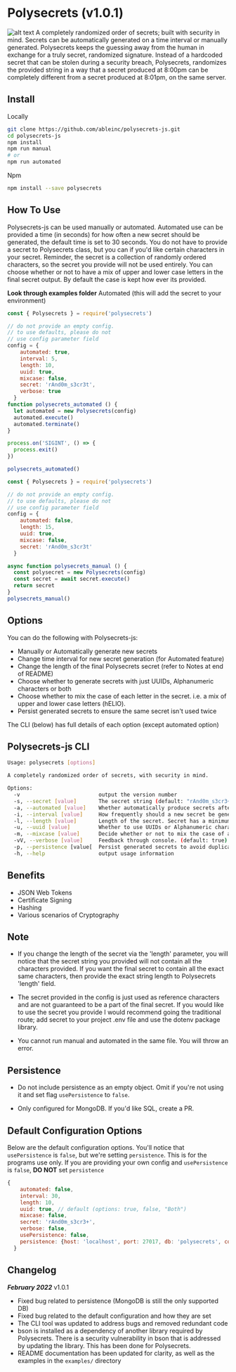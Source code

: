 # Polysecrets (v1.0.1)

![alt text](https://img.icons8.com/dotty/80/000000/mesh.png "Polysecrets Logo")
A completely randomized order of secrets; built with security in mind. Secrets can be automatically generated
on a time interval or manually generated. Polysecrets keeps the guessing away from the human in exchange for
a truly secret, randomized signature. Instead of a hardcoded secret that can be stolen during a security
breach, Polysecrets, randomizes the provided string in a way that a secret produced at 8:00pm can be completely different from a secret produced at 8:01pm, on the same server.

## Install

Locally

```bash
git clone https://github.com/ableinc/polysecrets-js.git
cd polysecrets-js
npm install
npm run manual
# or
npm run automated
```

Npm

```bash
npm install --save polysecrets
```

## How To Use

Polysecrets-js can be used manually or automated. Automated use can be provided a time (in seconds) for
how often a new secret should be generated, the default time is set to 30 seconds. You do not have
to provide a secret to Polysecrets class, but you can if you'd like certain characters in your secret. Reminder, the secret is a collection of randomly ordered characters, so the secret you provide will not be used entirely. You can choose whether or not to have a mix of upper and lower case letters in the final secret output. By default the case is kept how ever its provided.

**Look through examples folder**
Automated (this will add the secret to your environment)

```javascript
const { Polysecrets } = require('polysecrets')

// do not provide an empty config.
// to use defaults, please do not
// use config parameter field
config = {
    automated: true,
    interval: 5,
    length: 10,
    uuid: true,
    mixcase: false,
    secret: 'rAnd0m_s3cr3t',
    verbose: true
  }
function polysecrets_automated () {
  let automated = new Polysecrets(config)
  automated.execute()
  automated.terminate()
}

process.on('SIGINT', () => {
  process.exit()
})

polysecrets_automated()
```

```javascript
const { Polysecrets } = require('polysecrets')

// do not provide an empty config.
// to use defaults, please do not
// use config parameter field
config = {
    automated: false,
    length: 15,
    uuid: true,
    mixcase: false,
    secret: 'rAnd0m_s3cr3t'
  }

async function polysecrets_manual () {
  const polysecret = new Polysecrets(config)
  const secret = await secret.execute()
  return secret
}
polysecrets_manual()
```

## Options

You can do the following with Polysecrets-js:

* Manually or Automatically generate new secrets
* Change time interval for new secret generation (for Automated feature)
* Change the length of the final Polysecrets secret (refer to Notes at end of README)
* Choose whether to generate secrets with just UUIDs, Alphanumeric characters or both
* Choose whether to mix the case of each letter in the secret. i.e. a mix of upper and lower case letters (hELlO).
* Persist generated secrets to ensure the same secret isn't used twice

The CLI (below) has full details of each option (except automated option)

## Polysecrets-js CLI

```bash
Usage: polysecrets [options]

A completely randomized order of secrets, with security in mind.

Options:
  -v                         output the version number
  -s, --secret [value]       The secret string (default: "rAnd0m_s3cr3+")
  -a, --automated [value]    Whether automatically produce secrets after every interval (default: false)
  -i, --interval [value]     How frequently should a new secret be generated (seconds) (default: 30)
  -l, --length [value]       Length of the secret. Secret has a minimum length of 10 (default: 10)
  -u, --uuid [value]         Whether to use UUIDs or Alphanumeric characters for secret generation - [true, false, "Both"] (default: true)
  -m, --mixcase [value]      Decide whether or not to mix the case of alpha characters in secret string (default: false)
  -vV, --verbose [value]     Feedback through console. (default: true)
  -p, --persistence [value[  Persist generated secrets to avoid duplicates. (default: {})
  -h, --help                 output usage information
 ```

## Benefits

* JSON Web Tokens
* Certificate Signing
* Hashing
* Various scenarios of Cryptography

## Note

* If you change the length of the secret via the 'length' parameter, you will notice that the
secret string you provided will not contain all the characters provided. If you want the final
secret to contain all the exact same characters, then provide the exact string length to
Polysecrets 'length' field.

* The secret provided in the config is just used as reference characters and are not
guaranteed to be a part of the final secret. If you would like to use the secret you
provide I would recommend going the traditional route; add secret to your project
.env file and use the dotenv package library.

* You cannot run manual and automated in the same file. You will throw an error.

## Persistence

* Do not include persistence as an empty object. Omit if you're not using it and set flag ```usePersistence``` to ```false```.

* Only configured for MongoDB. If you'd like SQL, create a PR.

## Default Configuration Options

Below are the default configuration options. You'll notice that ```usePersistence``` is ```false```, but we're setting ```persistence```. This is for the programs use only. If you are providing your own config and ```usePersistence``` is ```false```, **DO NOT** set ```persistence```

```javascript
{
    automated: false, 
    interval: 30, 
    length: 10, 
    uuid: true, // default (options: true, false, "Both")
    mixcase: false,
    secret: 'rAnd0m_s3cr3+',
    verbose: false,
    usePersistence: false,
    persistence: {host: 'localhost', port: 27017, db: 'polysecrets', collection: 'secrets'}
  }
```

## Changelog

***February 2022*** v1.0.1

* Fixed bug related to persistence (MongoDB is still the only supported DB)
* Fixed bug related to the default configuration and how they are set
* The CLI tool was updated to address bugs and removed redundant code
* bson is installed as a dependency of another library required by Polysecrets.
There is a security vulnerability in bson that is addressed by updating the library.
This has been done for Polysecrets.
* README documentation has been updated for clarity, as well as the examples
in the ```examples/``` directory
